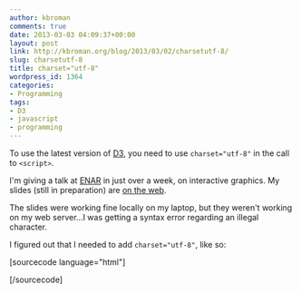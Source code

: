 ```yaml
---
author: kbroman
comments: true
date: 2013-03-03 04:09:37+00:00
layout: post
link: http://kbroman.org/blog/2013/03/02/charsetutf-8/
slug: charsetutf-8
title: charset="utf-8"
wordpress_id: 1364
categories:
- Programming
tags:
- D3
- javascript
- programming
---
```


To use the latest version of [D3](http://d3js.org), you need to use `charset="utf-8"` in the call to `<script>`.

I'm giving a talk at [ENAR](http://www.enar.org/meetings.cfm) in just over a week, on interactive graphics.  My slides (still in preparation) are [on the web](http://www.biostat.wisc.edu/~kbroman/presentations/InteractiveGraphs2).

The slides were working fine locally on my laptop, but they weren't working on my web server...I was getting a syntax error regarding an illegal character.

I figured out that I needed to add `charset="utf-8"`, like so:

[sourcecode language="html"]
<script charset="utf-8" type="text/javascript" src="js/d3.js">
</script>
[/sourcecode]
